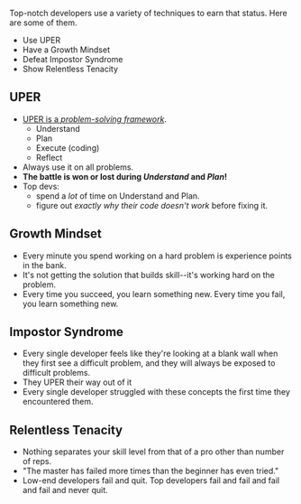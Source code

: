 Top-notch developers use a variety of techniques to earn that status. Here are some of them.

- Use UPER
- Have a Growth Mindset
- Defeat Impostor Syndrome
- Show Relentless Tenacity

## UPER

- [UPER is a _problem-solving framework_](https://github.com/LambdaSchool/CS-Wiki/wiki/Lambda-Problem-Solving-Framework).
  - Understand
  - Plan
  - Execute (coding)
  - Reflect
- Always use it on all problems.
- **The battle is won or lost during _Understand_ and _Plan_!**
- Top devs:
  - spend a _lot_ of time on Understand and Plan.
  - figure out _exactly why their code doesn't work_ before fixing it.

## Growth Mindset

- Every minute you spend working on a hard problem is experience points in the bank.
- It's not getting the solution that builds skill--it's working hard on the problem.
- Every time you succeed, you learn something new. Every time you fail, you learn something new.

## Impostor Syndrome

- Every single developer feels like they're looking at a blank wall when they first see a difficult problem, and they will always be exposed to difficult problems.
- They UPER their way out of it
- Every single developer struggled with these concepts the first time they encountered them.

## Relentless Tenacity

- Nothing separates your skill level from that of a pro other than number of reps.
- "The master has failed more times than the beginner has even tried."
- Low-end developers fail and quit. Top developers fail and fail and fail and fail and never quit.
